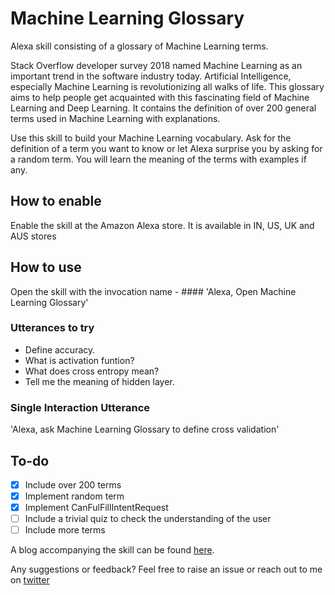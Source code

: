 # Machine Learning Glossary
Alexa skill consisting of a glossary of Machine Learning terms. 

Stack Overflow developer survey 2018 named Machine Learning as an important trend in the software industry today. Artificial Intelligence, especially Machine Learning is revolutionizing all walks of life. This glossary aims to help people get acquainted with this fascinating field of Machine Learning and Deep Learning. It contains the definition of over 200 general terms used in Machine Learning with explanations.

Use this skill to build your Machine Learning vocabulary. Ask for the definition of a term you want to know or let Alexa surprise you by asking for a random term. You will learn the meaning of the terms with examples if any.

## How to enable
Enable the skill at the Amazon Alexa store. It is available in IN, US, UK and AUS stores

## How to use
Open the skill with the invocation name - #### 'Alexa, Open Machine Learning Glossary'

### Utterances to try
* Define accuracy.
* What is activation funtion?
* What does cross entropy mean?
* Tell me the meaning of hidden layer.

### Single Interaction Utterance
'Alexa, ask Machine Learning Glossary to define cross validation'

## To-do 
-[X] Include over 200 terms
-[X] Implement random term
-[X] Implement CanFulFillIntentRequest
-[ ] Include a trivial quiz to check the understanding of the user
-[ ] Include more terms

A blog accompanying the skill can be found [here](https://medium.com/@poojarao126/alexa-what-is-machine-learning-35d2351ae559).

Any suggestions or feedback? Feel free to raise an issue or reach out to me on [twitter](https://twitter.com/poojaraosb)

